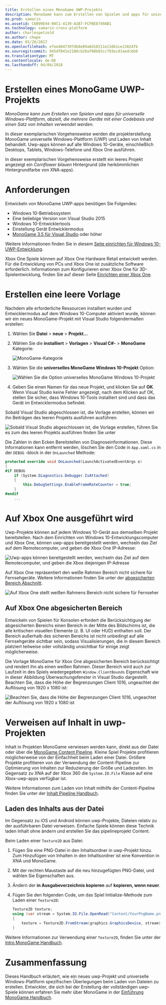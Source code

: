 ```yaml
---
title: Erstellen eines MonoGame UWP-Projekts
description: MonoGame kann zum Erstellen von Spielen und apps für universelle Windows-Plattform, abzielt, die mehrere Geräte mit einer Codebasis und einen Satz von Inhalten verwendet werden.
ms.prod: xamarin
ms.assetid: C6B99E44-00C1-4139-A1B7-FCFBE8749AB1
ms.technology: xamarin-cross-platform
author: charlespetzold
ms.author: chape
ms.date: 03/28/2017
ms.openlocfilehash: efee4847397db0e89a8d10211e13d61ce13824fb
ms.sourcegitcommit: 945df041e2180cb20af08b83cc703ecd1aedc6b0
ms.translationtype: MT
ms.contentlocale: de-DE
ms.lasthandoff: 04/04/2018
---
```

# <a name="creating-a-monogame-uwp-project"></a>Erstellen eines MonoGame UWP-Projekts

_MonoGame kann zum Erstellen von Spielen und apps für universelle Windows-Plattform, abzielt, die mehrere Geräte mit einer Codebasis und einen Satz von Inhalten verwendet werden._

In dieser exemplarischen Vorgehensweise werden die projekterstellung MonoGame universelle Windows-Plattform (UWP) und Laden von Inhalt behandelt. Uwp-apps können auf alle Windows 10-Geräte, einschließlich Desktops, Tablets, Windows-Telefone und Xbox One ausführen.

In dieser exemplarischen Vorgehensweise erstellt ein leeres Projekt angezeigt ein *Cornflower blauen* Hintergrund (die herkömmlichen Hintergrundfarbe von XNA-apps).


# <a name="requirements"></a>Anforderungen

Entwickeln von MonoGame UWP-apps benötigen Sie Folgendes:

 - Windows 10-Betriebssystem
 - Eine beliebige Version von Visual Studio 2015
 - Windows 10-Entwicklertools
 - Einstellung Gerät Entwicklermodus
- [MonoGame 3.5 für Visual Studio](http://www.monogame.net/2016/03/17/monogame-3-5/) oder höher

Weitere Informationen finden Sie in diesem [Seite einrichten für Windows 10-UWP-Entwicklung](https://msdn.microsoft.com/en-us/windows/uwp/get-started/get-set-up).

Xbox One Spiele können auf Xbox One Hardware Retail entwickelt werden. Für die Entwicklung von PCs und Xbox One ist zusätzliche Software erforderlich. Informationen zum Konfigurieren einer Xbox One für 3D-Spielentwicklung, finden Sie auf dieser Seite [Einrichten einer Xbox One](https://msdn.microsoft.com/en-us/windows/uwp/xbox-apps/index).


# <a name="creating-an-empty-template"></a>Erstellen eine leere Vorlage

Nachdem alle erforderliche Ressourcen installiert wurden und Entwicklermodus auf dem Windows 10-Computer aktiviert wurde, können wir ein neues MonoGame-Projekt mit Visual Studio folgendermaßen erstellen:

1. Wählen Sie **Datei** > **neue** > **Projekt...**
1. Wählen Sie die **installiert** > **Vorlagen** > **Visual C#-** > **MonoGame** Kategorie: 

    ![](uwp-images/image1.png "MonoGame-Kategorie")

1. Wählen Sie die **universelles MonoGame Windows 10-Projekt** Option: 

    ![](uwp-images/image2.png "Wählen Sie die Option universelles MonoGame Windows 10-Projekt")

1. Geben Sie einen Namen für das neue Projekt, und klicken Sie auf **OK**.
Wenn Visual Studio keine Fehler angezeigt, nach dem Klicken auf OK, stellen Sie sicher, dass Windows 10-Tools installiert sind und dass das Gerät im Entwicklermodus befindet. 

Sobald Visual Studio abgeschlossen ist, die Vorlage erstellen, können wir ihn Beiträgen des leeren Projekts ausführen ausführen:

![](uwp-images/image3.png "Sobald Visual Studio abgeschlossen ist, die Vorlage erstellen, führen Sie es zum des leeren Projekts ausführen finden Sie unter")

Die Zahlen in den Ecken Bereitstellen von Diagnoseinformationen. Diese Informationen kann entfernt werden, löschen Sie den Code in `App.xaml.cs` in der `DEBUG` -block in der `OnLaunched` Methode:


```csharp
protected override void OnLaunched(LaunchActivatedEventArgs e)
{
#if DEBUG
    if (System.Diagnostics.Debugger.IsAttached)
    {
        this.DebugSettings.EnableFrameRateCounter = true;
    }
#endif
    ...
```

# <a name="running-on-xbox-one"></a>Auf Xbox One ausgeführt wird

Uwp-Projekte können auf jedem Windows 10-Gerät aus demselben Projekt bereitstellen. Nach dem Einrichten von Windows 10-Entwicklungscomputer und Xbox One, können uwp-apps bereitgestellt werden, wechseln das Ziel auf dem Remotecomputer, und geben die Xbox One IP-Adresse:

![](uwp-images/remote.png "Uwp-apps können bereitgestellt werden, wechseln das Ziel auf dem Remotecomputer, und geben die Xbox diejenigen IP-Adresse")

Auf Xbox One repräsentiert den weiße Rahmen Bereich nicht sichere für Fernsehgeräte. Weitere Informationen finden Sie unter der [abgesicherten Bereich Abschnitt](#Safe_Area_on_Xbox_One).

![](uwp-images/safearea.png "Auf Xbox One stellt weißen Rahmens Bereich nicht sichere für Fernseher")

## <a name="safe-area-on-xbox-one"></a>Auf Xbox One abgesicherten Bereich

Entwickeln von Spielen für Konsolen erfordert die Berücksichtigung der abgesicherten Bereichs einen Bereich in der Mitte des Bildschirms ist, die alle kritischen visuellen Elemente (z. B. UI oder HUD) enthalten soll. Der Bereich außerhalb des sicheren Bereichs ist nicht unbedingt auf alle Fernsehgeräte sichtbar sein, sodass Visualisierungen, die in diesem Bereich platziert teilweise oder vollständig unsichtbar für einige zeigt möglicherweise.

Die Vorlage MonoGame für Xbox One abgesicherten Bereich berücksichtigt und rendert ihn als einen weißen Rahmen. Dieser Bereich wird auch zur Laufzeit in des Spiels wiedergegeben `Window.ClientBounds` Eigenschaft wie in dieser Abbildung Überwachungsfenster in Visual Studio dargestellt. Beachten Sie, dass die Höhe der Begrenzungen Client 1016, ungeachtet der Auflösung von 1920 x 1080 ist:

![](uwp-images/clientbounds.png "Beachten Sie, dass die Höhe der Begrenzungen Client 1016, ungeachtet der Auflösung von 1920 x 1080 ist")


# <a name="referencing-content-in-uwp-projects"></a>Verweisen auf Inhalt in uwp-Projekten

Inhalt in Projekten MonoGame verwiesen werden kann, direkt aus der Datei oder über die [MonoGame Content Pipeline](~/graphics-games/cocossharp/content-pipeline/index.md). Kleine Spiel Projekte profitieren möglicherweise von der Einfachheit beim Laden einer Datei. Größere Projekte profitieren von der Verwendung der Content-Pipeline zur Optimierung von Inhalten zur Reduzierung der Größe und Ladezeiten. Im Gegensatz zu XNA auf der Xbox 360 die `System.IO.File` Klasse auf eine Xbox-uwp-apps verfügbar ist.

Weitere Informationen zum Laden von Inhalt mithilfe der Content-Pipeline finden Sie unter der [Inhalt Pipeline Handbuch](~/graphics-games/cocossharp/content-pipeline/index.md). 


## <a name="loading-content-from-file"></a>Laden des Inhalts aus der Datei

Im Gegensatz zu iOS und Android können uwp-Projekte, Dateien relativ zu der ausführbaren Datei verweisen. Einfache Spiele können diese Technik laden Inhalt ohne ändern und erstellen Sie das pipelineprojekt Content.

Beim Laden einer `Texture2D` aus Datei:

1. Fügen Sie eine PNG-Datei in den Inhaltsordner in uwp-Projekt hinzu. Zum Hinzufügen von Inhalten in den Inhaltsordner ist eine Konvention in XNA und MonoGame.
1. Mit der rechten Maustaste auf die neu hinzugefügten PNG-Datei, und wählen Sie Eigenschaften aus.
1. Ändern der **in Ausgabeverzeichnis kopieren** auf **kopieren, wenn neuer**.
1. Fügen Sie den folgenden Code, um das Spiel Initialize-Methode zum Laden einer `Texture2D`:

    ```csharp
    Texture2D texture;
    using (var stream = System.IO.File.OpenRead("Content/YourPngName.png"))
    {
        texture = Texture2D.FromStream(graphics.GraphicsDevice, stream);
    }
    ```

Weitere Informationen zur Verwendung einer `Texture2D`, finden Sie unter der [Intro MonoGame Handbuch](~/graphics-games/monogame/introduction/index.md).


# <a name="summary"></a>Zusammenfassung

Dieses Handbuch erläutert, wie ein neues uwp-Projekt und universelle Windows-Plattform spezifischen Überlegungen beim Laden von Dateien zu erstellen. Entwickler, die sich bei der Erstellung der vollständigen uwp-Spiele können erfahren Sie mehr über MonoGame in der [Einführung MonoGame Handbuch](~/graphics-games/monogame/introduction/index.md).